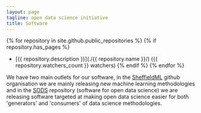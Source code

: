 ```yaml
---
layout: page
tagline: open data science initiative
title: Software
---
```


{% for repository in site.github.public_repositories %}
   {% if repository.has_pages %}
* [{{ repository.description }}](./{{ repository.name }}/) ({{ repository.watchers_count }} watchers)
  {% endif %}
{% endfor %}

We have two main outlets for our software, in the [SheffieldML](https://github.com/SheffieldML/) github organisation we are mainly releasing new machine learning methodologies and in the [SODS](https://github.com/sods/) repository (software for open data science) we are releasing software targeted at making open data science easier for both 'generators' and 'consumers' of data science methodologies.

